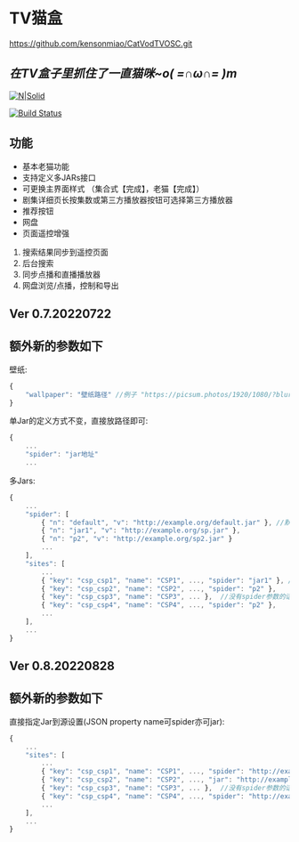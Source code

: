 # TV猫盒
https://github.com/kensonmiao/CatVodTVOSC.git
## _在TV盒子里抓住了一直猫咪~o( =∩ω∩= )m_

[![N|Solid](https://raw.githubusercontent.com/kensonmiao/CatVodTVOSC/main/app/src/main/res/drawable/app_banner.png)](https://nodesource.com/products/nsolid)

[![Build Status](https://travis-ci.org/joemccann/dillinger.svg?branch=master)](https://travis-ci.org/joemccann/dillinger)

## 功能

- 基本老猫功能
- 支持定义多JARs接口
- 可更换主界面样式 （集合式【完成】，老猫【完成】）
- 剧集详细页长按集数或第三方播放器按钮可选择第三方播放器
- 推荐按钮
- 网盘
- 页面遥控增强
 1. 搜索结果同步到遥控页面
 2. 后台搜索
 3. 同步点播和直播播放器
 4. 网盘浏览/点播，控制和导出

## Ver 0.7.20220722
## 额外新的参数如下

壁纸:
```javascript
{
    "wallpaper": "壁纸路径" //例子 "https://picsum.photos/1920/1080/?blur=10"
}
```

单Jar的定义方式不变，直接放路径即可:
```javascript
{
    ...
    "spider": "jar地址"
    ...
```

多Jars:
```javascript
{
    ...
    "spider": [
        { "n": "default", "v": "http://example.org/default.jar" }, //默认jar
        { "n": "jar1", "v": "http://example.org/sp.jar" },
        { "n": "p2", "v": "http://example.org/sp2.jar" }
        ...
    ],
    "sites": [
        ...
        { "key": "csp_csp1", "name": "CSP1", ..., "spider": "jar1" }, //对应spider里的n值
        { "key": "csp_csp2", "name": "CSP2", ..., "spider": "p2" },
        { "key": "csp_csp3", "name": "CSP3", ... },  //没有spider参数的话，使用默认jar
        { "key": "csp_csp4", "name": "CSP4", ..., "spider": "p2" },
        ...
    ],
    ...
}
```

## Ver 0.8.20220828
## 额外新的参数如下

直接指定Jar到源设置(JSON property name可spider亦可jar):
```javascript
{
    ...
    "sites": [
        ...
        { "key": "csp_csp1", "name": "CSP1", ..., "spider": "http://example.org/sp.jar" }, //jar包1号，当csp_csp1被调用时，sp.jar的类会被调用
        { "key": "csp_csp2", "name": "CSP2", ..., "jar": "http://example.org/sp2.jar" }, //jar包2号，当csp_csp2被调用时，sp2.jar的类会被调用
        { "key": "csp_csp3", "name": "CSP3", ... },  //没有spider参数的话，使用默认jar
        { "key": "csp_csp4", "name": "CSP4", ..., "spider": "http://example.org/sp2.jar" }, //jar包2号会被重用
        ...
    ],
    ...
}
```

